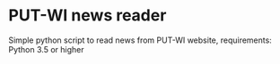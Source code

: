 # PUT-WI news reader

Simple python script to read news from PUT-WI website,
requirements:
Python 3.5 or higher